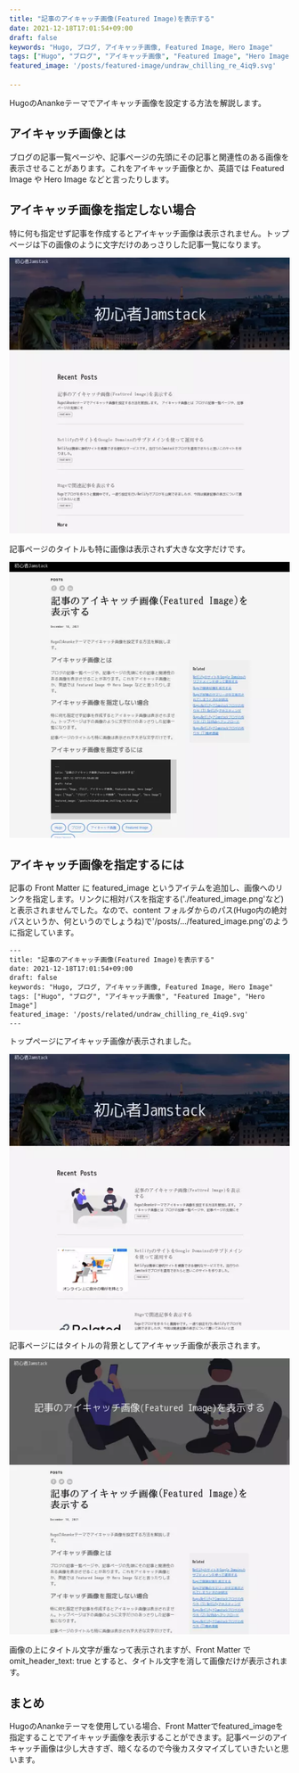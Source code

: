 ```yaml
---
title: "記事のアイキャッチ画像(Featured Image)を表示する"
date: 2021-12-18T17:01:54+09:00
draft: false
keywords: "Hugo, ブログ, アイキャッチ画像, Featured Image, Hero Image"
tags: ["Hugo", "ブログ", "アイキャッチ画像", "Featured Image", "Hero Image", "JamStack"]
featured_image: '/posts/featured-image/undraw_chilling_re_4iq9.svg'

---
```


HugoのAnankeテーマでアイキャッチ画像を設定する方法を解説します。

## アイキャッチ画像とは

ブログの記事一覧ページや、記事ページの先頭にその記事と関連性のある画像を表示させることがあります。これをアイキャッチ画像とか、英語では Featured Image や Hero Image などと言ったりします。

## アイキャッチ画像を指定しない場合

特に何も指定せず記事を作成するとアイキャッチ画像は表示されません。トップページは下の画像のように文字だけのあっさりした記事一覧になります。

![./top-page-wo-featured-image.webp](top-page-wo-featured-image.webp)

記事ページのタイトルも特に画像は表示されず大きな文字だけです。

![./post-wo-featured-image](post-wo-featured-image.webp)

## アイキャッチ画像を指定するには

記事の Front Matter に featured_image というアイテムを追加し、画像へのリンクを指定します。リンクに相対パスを指定する('./featured_image.png'など)と表示されませんでした。なので、content フォルダからのパス(Hugo内の絶対パスというか、何というのでしょうね)で'/posts/.../featured_image.png'のように指定しています。

```
---
title: "記事のアイキャッチ画像(Featured Image)を表示する"
date: 2021-12-18T17:01:54+09:00
draft: false
keywords: "Hugo, ブログ, アイキャッチ画像, Featured Image, Hero Image"
tags: ["Hugo", "ブログ", "アイキャッチ画像", "Featured Image", "Hero Image"]
featured_image: '/posts/related/undraw_chilling_re_4iq9.svg'
---
```

トップページにアイキャッチ画像が表示されました。

![top-page-w-featured-image](top-page-w-featured-image.webp)

記事ページにはタイトルの背景としてアイキャッチ画像が表示されます。

![post-w-featured-image](post-w-featured-image.webp)

画像の上にタイトル文字が重なって表示されますが、Front Matter で omit_header_text: true とすると、タイトル文字を消して画像だけが表示されます。

## まとめ

HugoのAnankeテーマを使用している場合、Front Matterでfeatured_imageを指定することでアイキャッチ画像を表示することができます。記事ページのアイキャッチ画像は少し大きすぎ、暗くなるので今後カスタマイズしていきたいと思います。

